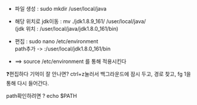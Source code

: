 + 파일 생성 : sudo mkdir /user/local/java  
+ 해당 위치로 jdk이동 : mv ./jdk1.8.9_161/ /user/local/java/  
(jdk 위치 : /user/local/java/jdk1.8.0_161/bin)  
          
+ 편집 : sudo nano /etc/environment     
path추가 -> :/user/local/jdk1.8.0_161/bin    
+ ==> source /etc/environment 를 통해 적용시킨다  

❓편집하다 기억이 잘 안나면? ctrl+z눌러서 백그라운드에 잠시 두고, 경로 찾고, fg 1을 통해 다시 들어간다.  

path확인하려면 ? echo $PATH  



